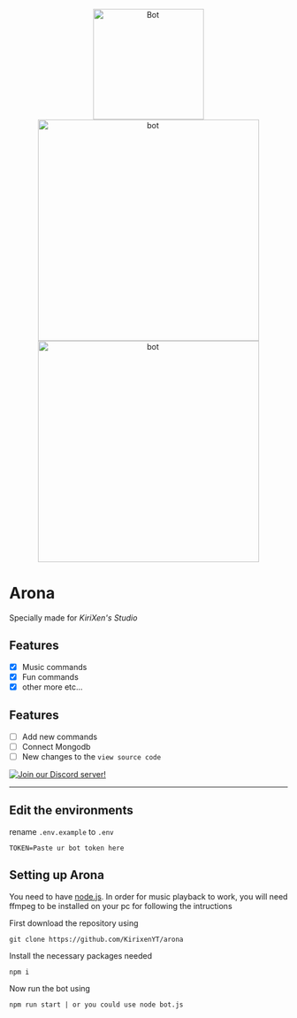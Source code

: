 <p align="center">
<img src="https://cdn.discordapp.com/attachments/917705703215472660/1241317586843603015/image.png?ex=6649c297&is=66487117&hm=9554dd4868af8f844ad3cd4ee76e47d42deeb7c7fadfb00ae6ab7b049fcbc909&" alt="Bot" width="200" />
<img src="https://github.com/KirixenYT/arona/assets/92567044/a12a98d6-eb9e-4f15-b08a-801845131d01" alt="bot" width="400" />
<img src="https://github.com/KirixenYT/Gogoanime/assets/92567044/2f48b039-5b4e-4193-a6bb-e040774210a3" alt="bot" width="400" />
</p>

# Arona

Specially made for *KiriXen's Studio*

## Features

- [x] Music commands
- [x] Fun commands
- [x] other more etc...

## Features

- [ ] Add new commands
- [ ] Connect Mongodb
- [ ] New changes to the `view source code`

[![Join our Discord server!](https://invidget.switchblade.xyz/BgTWqFnEss)](https://discord.gg/BgTWqFnEss)
<hr/>

## Edit the environments

rename `.env.example` to `.env`

```
TOKEN=Paste ur bot token here
```

## Setting up Arona

You need to have [node.js](https://nodejs.org). In order for music playback to work, you will need ffmpeg to be installed on your pc for following the intructions

First download the repository using
```
git clone https://github.com/KirixenYT/arona
```

Install the necessary packages needed
```
npm i
```

Now run the bot using
```
npm run start | or you could use node bot.js
```
